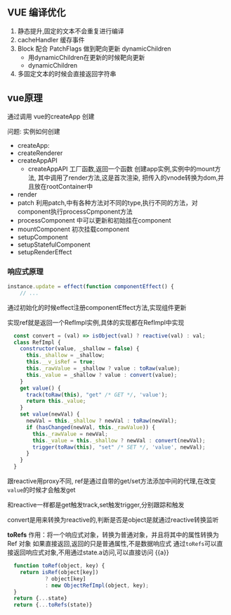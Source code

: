 ## VUE 编译优化
1. 静态提升,固定的文本不会重复进行编译
2. cacheHandler 缓存事件
3. Block 配合 PatchFlags 做到靶向更新 dynamicChildren
	+ 用dynamicChildren在更新的时候靶向更新
	+ dynamicChildren 
4. 多固定文本的时候会直接返回字符串

## vue原理
通过调用 vue的createApp 创建

问题: 实例如何创建
+ createApp: 
+ createRenderer
+ createAppAPI
	+ createAppAPI 工厂函数,返回一个函数 创建app实例,实例中的mount方法, 其中调用了render方法,这是首次渲染, 把传入的vnode转换为dom,并且放在rootContainer中
+ render 
+ patch 利用patch,中有各种方法对不同的type,执行不同的方法，对component执行processCpmponent方法
+ processComponent 中可以更新和初始挂在component
+ mountComponent  初次挂载component
+ setupComponent  
+ setupStatefulComponent 
+ setupRenderEffect

### 响应式原理
```js
instance.update = effect(function componentEffect() {
	// ...
```
通过初始化的时候effect注册componentEffect方法,实现组件更新

实现ref就是返回一个RefImpl实例,具体的实现都在RefImpl中实现

```js
  const convert = (val) => isObject(val) ? reactive(val) : val;
  class RefImpl {
    constructor(value, _shallow = false) {
      this._shallow = _shallow;
      this.__v_isRef = true;
      this._rawValue = _shallow ? value : toRaw(value);
      this._value = _shallow ? value : convert(value);
    }
    get value() {
      track(toRaw(this), "get" /* GET */, 'value');
      return this._value;
    }
    set value(newVal) {
      newVal = this._shallow ? newVal : toRaw(newVal);
      if (hasChanged(newVal, this._rawValue)) {
        this._rawValue = newVal;
        this._value = this._shallow ? newVal : convert(newVal);
        trigger(toRaw(this), "set" /* SET */, 'value', newVal);
      }
    }
  }
```
跟reactive用proxy不同, ref是通过自带的get/set方法添加中间的代理,在改变`value`的时候才会触发get

和reactive一样都是get触发track,set触发trigger,分别跟踪和触发

convert是用来转换为reactive的,判断是否是object是就通过reactive转换监听

**toRefs**
作用：将一个响应式对象，转换为普通对象，并且将其中的属性转换为 Ref 对象
如果直接返回,返回的只是普通属性,不是数据响应式
通过`toRefs`可以直接返回响应式对象,不用通过state.a访问,可以直接访问  {{a}}
```js
  function toRef(object, key) {
    return isRef(object[key])
            ? object[key]
            : new ObjectRefImpl(object, key);
  }
  return {...state}
  return {...toRefs(state)} 
```